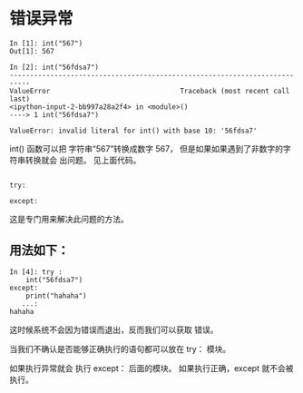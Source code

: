 # 错误异常

```
In [1]: int("567")
Out[1]: 567

In [2]: int("56fdsa7")
---------------------------------------------------------------------------
ValueError                                Traceback (most recent call last)
<ipython-input-2-bb997a28a2f4> in <module>()
----> 1 int("56fdsa7")

ValueError: invalid literal for int() with base 10: '56fdsa7'

```

int() 函数可以把 字符串“567”转换成数字 567，
但是如果如果遇到了非数字的字符串转换就会 出问题。 见上面代码。

```

try:

except:

```

这是专门用来解决此问题的方法。

用法如下：
-------

```
In [4]: try :
    int("56fdsa7")
except:
    print("hahaha")
   ...:     
hahaha
```

这时候系统不会因为错误而退出，反而我们可以获取 错误。

当我们不确认是否能够正确执行的语句都可以放在 try： 模块。

如果执行异常就会 执行 except： 后面的模块。
如果执行正确，except 就不会被执行。
